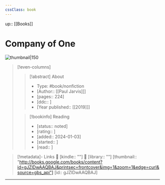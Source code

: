 ```yaml
---
cssClass: book
---
```


up:: [[Books]]

# Company of One

![thumbnail|150](http://books.google.com/books/content?id=gJZlDwAAQBAJ&printsec=frontcover&img=1&zoom=1&edge=curl&source=gbs_api)

> [!even-columns]
>
> > [!abstract] About
> >
> > - Type: #book/nonfiction
> > - [Author:: [[Paul Jarvis]]]
> > - [pages:: 224]
> > - [ddc:: ]
> > - [Year published:: [[2019]]]
>
> > [!bookinfo] Reading
> >
> > - [status:: noted]
> > - [rating:: ]
> > - [added:: 2024-01-03]
> > - [started:: ]
> > - [read:: ]

> [!metadata]- Links
> 🛒 [kindle:: ""]
> 🏫 [library:: ""] 
> [thumbnail:: "http://books.google.com/books/content?id=gJZlDwAAQBAJ&printsec=frontcover&img=1&zoom=1&edge=curl&source=gbs_api"] 
> [id:: gJZlDwAAQBAJ]

***
